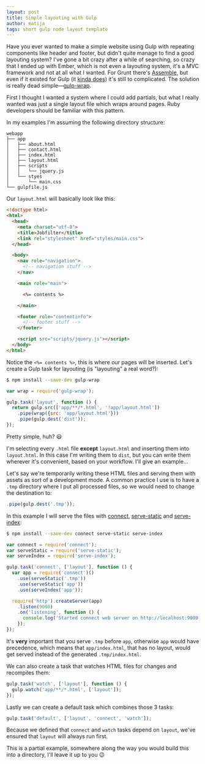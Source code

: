 ```yaml
---
layout: post
title: Simple layouting with Gulp
author: matija
tags: short gulp node layout template
---
```


Have you ever wanted to make a simple website using Gulp with repeating
components like header and footer, but didn't quite manage to find a good
layouting system? I've gone a bit crazy after a while of searching, so crazy
that I ended up with Ember, which is not even a layouting system, it's a MVC
framework and not at all what I wanted. For Grunt there's [Assemble][assemble],
but even if it existed for Gulp (it [kinda does][gulp-assemble]) it's still to
complicated. The solution is really dead simple—[gulp-wrap][gulp-wrap].

First I thought I wanted a system where I could add partials, but what I really
wanted was just a single layout file which wraps around pages. Ruby developers
should be familiar with this pattern.

In my examples I'm assuming the following directory structure:

```
webapp
├── app
│   ├── about.html
│   ├── contact.html
│   ├── index.html
│   ├── layout.html
│   ├── scripts
│   │   └── jquery.js
│   └── styes
│       └── main.css
└── gulpfile.js
```

Our `layout.html` will basically look like this:

```html
<!doctype html>
<html>
  <head>
    <meta charset="utf-8">
    <title>Jobfilter</title>
    <link rel="stylesheet" href="styles/main.css">
  </head>

  <body>
    <nav role="navigation">
      <!-- navigation stuff -->
    </nav>

    <main role="main">

      <%= contents %>

    </main>

    <footer role="contentinfo">
      <!-- footer stuff -->
    </footer>

    <script src="scripts/jquery.js"></script>
  </body>
</html>
```

Notice the `<%= contents %>`, this is where our pages will be inserted. Let's
create a Gulp task for layouting (is "layouting" a real word?):

```sh
$ npm install --save-dev gulp-wrap
```

```js
var wrap = require('gulp-wrap');

gulp.task('layout', function () {
  return gulp.src(['app/**/*.html', '!app/layout.html'])
    .pipe(wrap({src: 'app/layout.html'}))
    .pipe(gulp.dest('dist'));
});
```

Pretty simple, huh? :smiley:

I'm selecting every `.html` file **except** `layout.html` and inserting them
into `layout.html`. In this case I'm writing them to `dist`, but you can write
them wherever it's convenient, based on your workflow. I'll give an example…

Let's say we're temporarily writing these HTML files and serving them with
assets as sort of a development mode. A common practice I use is to have a
`.tmp` directory where I put all processed files, so we would need to change the
destination to:

```js
.pipe(gulp.dest('.tmp'));
```

In this example I will serve the files with [connect][connect],
[serve-static][serve-static] and [serve-index][serve-index]:

```sh
$ npm install --save-dev connect serve-static serve-index
```

```js
var connect = require('connect');
var serveStatic = require('serve-static');
var serveIndex = require('serve-index');

gulp.task('connect', ['layout'], function () {
  var app = require('connect')()
    .use(serveStatic('.tmp'))
    .use(serveStatic('app'))
    .use(serveIndex('app'));

  require('http').createServer(app)
    .listen(9000)
    .on('listening', function () {
      console.log('Started connect web server on http://localhost:9000');
    });
});
```

It's **very** important that you serve `.tmp` before `app`, otherwise `app`
would have precedence, which means that `app/index.html`, that has no layout,
would get served instead of the generated `.tmp/index.html`.

We can also create a task that watches HTML files for changes and recompiles
them:

```js
gulp.task('watch', ['layout'], function () {
  gulp.watch('app/**/*.html', ['layout']);
});
```

Lastly we can create a default task which combines those 3 tasks:

```js
gulp.task('default', ['layout', 'connect', 'watch']);
```

Because we defined that `connect` and `watch` tasks depend on `layout`, we've
ensured that `layout` will always run first.

This is a partial example, somewhere along the way you would build this into a
directory, I'll leave it up to you :wink:

[assemble]:      http://assemble.io/
[gulp-assemble]: https://github.com/assemble/gulp-assemble
[gulp-wrap]:     https://github.com/adamayres/gulp-wrap
[connect]:       https://github.com/senchalabs/connect
[serve-static]:  https://github.com/expressjs/serve-static
[serve-index]:   https://github.com/expressjs/serve-index
